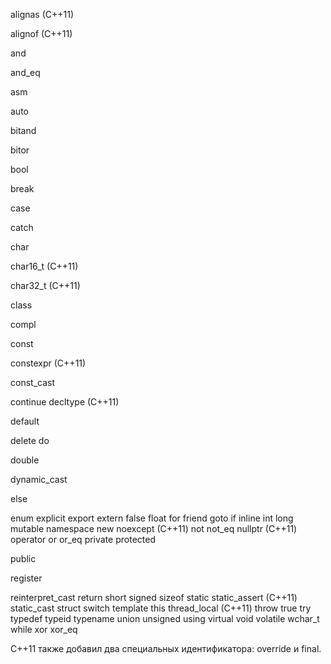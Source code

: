 alignas (C++11)

alignof (C++11)

and

and_eq

asm

auto

bitand

bitor

bool

break

case

catch

char

char16_t (C++11)

char32_t (C++11)

class

compl

const

constexpr (C++11)

const_cast

continue 	decltype (C++11)

default

delete
do

double

dynamic_cast

else

enum
explicit
export
extern
false
float
for
friend
goto
if
inline
int
long
mutable 	namespace
new
noexcept (C++11)
not
not_eq
nullptr (C++11)
operator
or
or_eq
private
protected

public

register

reinterpret_cast
return
short
signed
sizeof
static
static_assert (C++11)
static_cast 	struct
switch
template
this
thread_local (C++11)
throw
true
try
typedef
typeid
typename
union
unsigned
using
virtual
void
volatile
wchar_t
while
xor
xor_eq

C++11 также добавил два специальных идентификатора: override и final.
